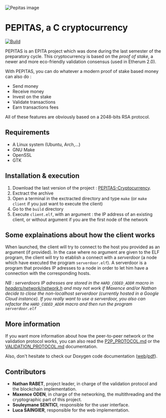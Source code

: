 ![Pepitas image](https://user-images.githubusercontent.com/13369175/121909610-60bb2800-cd2e-11eb-9510-6aef81d91b16.png)
# PEPITAS, a C cryptocurrency
[![Build](https://github.com/nathan-rabet/PEPITAS-Cryptocurrency/actions/workflows/build.yml/badge.svg)](https://github.com/nathan-rabet/PEPITAS-Cryptocurrency/actions/workflows/build.yml)

PEPITAS is an EPITA project which was done during the last semester of the preparatory cycle.
This cryptocurrency is based on the *proof of stake*, a newer and more eco-friendly validation consensus (used in Etherum 2.0).

With PEPITAS, you can do whatever a modern proof of stake based money can also do :
- Send money
- Receive money
- Invest on the stake
- Validate transactions
- Earn transactions fees

All of these features are obviously based on a 2048-bits RSA protocol.

## Requirements
- A Linux system (Ubuntu, Arch,...)
- GNU Make
- OpenSSL
- GTK 

## Installation & execution
1. Download the last version of the project : [PEPITAS-Cryptocurrency](https://github.com/nathan-rabet/PEPITAS-Cryptocurrency/archive/refs/heads/master.zip).
2. Exctract the archive
4. Open a terminal in the exctracted directory and type `make` (or `make client` if you just want to execute the client)
5. Go to the `build` directory
6. Execute `client.elf`, with an argument : the IP address of an existing client, or without argument if you are the first node of the network

## Some explainations about how the client works
When launched, the client will try to connect to the host you provided as an argument (if provided). In the case where no argument are given to the ELF program, the client will try to etablish a connect with a *serverdoor* (a node which have executed the program `serverdoor.elf`). A serverdoor is a program that provides IP adresses to a node in order to let him have a connection with the corresponding hosts.

*NB : serverdoors IP adresses are stored in the `HARD_CODED_ADDR` macro in [headers/network/network.h](headers/network/network.h) and may not work if Maxence and/or Nathan decide to close the non-localhost serverdoor (currently hosted in a Google Cloud instance). If you really want to use a serverdoor, you also can refactor the `HARD_CODED_ADDR` macro and then run the program `serverdoor.elf`*

## More information
If you want more information about how the peer-to-peer network or the validation protocol works, you can also read the [P2P_PROTOCOL.md](P2P_PROTOCOL.md) or the [VALIDATION_PROTOCOL.md](VALIDATION_PROTOCOL.md) documentation.

Also, don't hesitate to check our Doxygen code documentation ([web](https://nathan-rabet.github.io/PEPITAS-Cryptocurrency/documentation/)/[pdf](docs/manual.pdf)).

## Contributors
- **Nathan RABET**, project leader, in charge of the validation protocol and the blockchain implementation.
- **Maxence ODEN**, in charge of the networking, the multithreading and the cryptographic part of this project.
- **Souleymane SENTICI**, responsible for the user interface.
- **Luca SAINGIER**, responsible for the web implementation.
